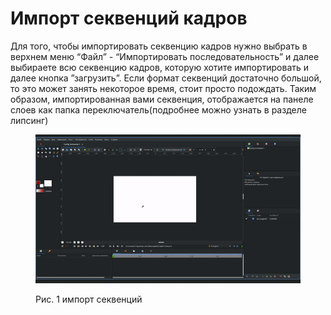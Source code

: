 # Импорт секвенций кадров

Для того, чтобы импортировать секвенцию кадров нужно выбрать в верхнем меню “Файл” - “Импортировать последовательность” и далее выбираете всю секвенцию кадров, которую хотите импортировать и далее кнопка ”загрузить”. Если формат секвенций достаточно большой, то это может занять некоторое время, стоит просто подождать. Таким образом, импортированная вами секвенция, отображается на панеле слоев как папка переключатель(подробнее можно узнать в разделе липсинг)

<figure><img src="../.gitbook/assets/inport_izob_3.gif" alt=""><figcaption><p>Рис. 1 импорт секвенций</p></figcaption></figure>
